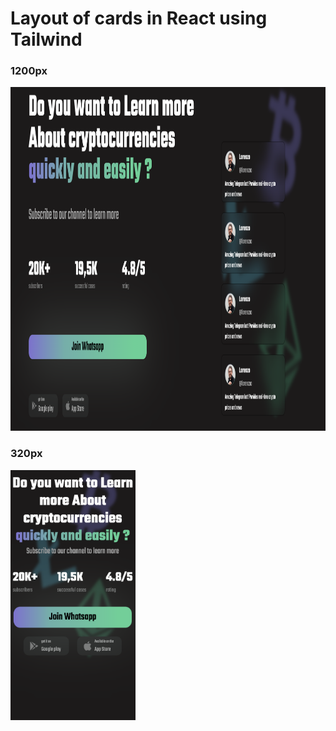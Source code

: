 # Layout of cards in React using Tailwind

### 1200px

<img src="src/img/layout.png" width="1000" height="550">

### 320px

<img src="src/img/layout-mini.png" width="200" height="400">
